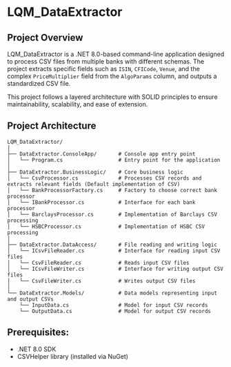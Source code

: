 # LQM_DataExtractor
## Project Overview
LQM_DataExtractor is a .NET 8.0-based command-line application designed to process CSV files from multiple banks with different schemas. The project extracts specific fields such as `ISIN`, `CFICode`, `Venue`, and the complex `PriceMultiplier` field from the `AlgoParams` column, and outputs a standardized CSV file.  

This project follows a layered architecture with SOLID principles to ensure maintainability, scalability, and ease of extension.

## Project Architecture
```
LQM_DataExtractor/
│
├── DataExtractor.ConsoleApp/       # Console app entry point
│   └── Program.cs                  # Entry point for the application
│
├── DataExtractor.BusinessLogic/    # Core business logic
│   └── CsvProcessor.cs             # Processes CSV records and extracts relevant fields (Default implementation of CSV)
│   └── BankProcessorFactory.cs     # Factory to choose correct bank processor
│   └── IBankProcessor.cs           # Interface for each bank processor
│   └── BarclaysProcessor.cs        # Implementation of Barclays CSV processing
│   └── HSBCProcessor.cs            # Implementation of HSBC CSV processing
│
├── DataExtractor.DataAccess/       # File reading and writing logic
│   └── ICsvFileReader.cs           # Interface for reading input CSV files
│   └── CsvFileReader.cs            # Reads input CSV files
│   └── ICsvFileWriter.cs           # Interface for writing output CSV files
│   └── CsvFileWriter.cs            # Writes output CSV files
│
└── DataExtractor.Models/           # Data models representing input and output CSVs
    └── InputData.cs                # Model for input CSV records
    └── OutputData.cs               # Model for output CSV records

```

## Prerequisites:
- .NET 8.0 SDK
- CSVHelper library (installed via NuGet)
